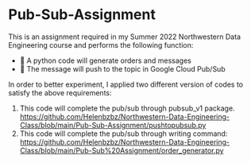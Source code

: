 # Pub-Sub-Assignment #
This is an assignment required in my Summer 2022 Northwestern Data Engineering course and performs the following function:
* 👣 A python code will generate orders and messages
* 🧠 The message will push to the topic in Google Cloud Pub/Sub

In order to better experiment, I applied two different version of codes to satisfy the above requirements:
1. This code will complete the pub/sub through pubsub_v1 package. https://github.com/Helenbzbz/Northwestern-Data-Engineering-Class/blob/main/Pub-Sub-Assignment/pushtopubsub.py
2. This code will complete the pub/sub through writing command: https://github.com/Helenbzbz/Northwestern-Data-Engineering-Class/blob/main/Pub-Sub%20Assignment/order_generator.py 
